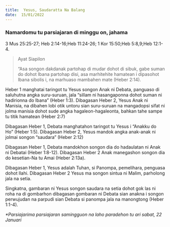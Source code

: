 ```yaml
---
title:  Yesus, Saudaratta Na Balang
date:  15/01/2022
---
```


### Namardomu tu parsiajaran di minggu on, jahama
3 Mus 25:25-27; Heb 2:14-16;Heb 11:24-26; 1 Kor 15:50;Heb 5:8,9;Heb 12:1-4.

> <p>Ayat Siapilon</p>
> “Asa songon dakdanak partohap di mudar dohot di sibuk, gabe suman do dohot Ibana partohap disi, asa marhitehite hamatean i dipasohot Ibana sibolis i, na marhuaso mambahen mate (Heber 2:14).

Heber 1 manghatai taringot tu Yesus songon Anak ni Debata, panguaso di saluhutna angka suru-suruan, jala “sillam ni hasangaponna dohot suman ni hadirionna do Ibana” (Heber 1:3). Dibagasan Heber 2, Yesus Anak ni Manisia, na dibahen lobi otik untoru sian suru-suruan na mangadopsi sifat ni jolma manisia dohot sude angka hagaleon-hagaleonta, bahkan tahe sampe tu titik hamatean (Heber 2:7)

Dibagasan Heber 1, Debata manghatahon taringot tu Yesus i “Anakku do Ho” (Heber 1:5). Dibagasan Heber 2, Yesus mandok angka anak-anak ni jolmai songon “saudara” (Heber 2:12)

Dibagasan Heber 1, Debata mandokhon songon dia do hadaulatan ni Anak ni Debatai (Heber 1:8-12). Dibagasan Heber 2 Anak manegashon songon dia do kesetian-Na tu Amai (Heber 2:13a).

Dibagasan Heber 1, Yesus adalah Tuhan, si Panompa, pemelihara, penguasa dohot Ilahi. Dibagasan Heber 2 Yesus ma songon sintua ni Malim, parholong jala na setia.

Singkatna, gambaran ni Yesus songon saudara na setia dohot gok las ni roha na di gombarhon dibagasan gombaran ni Debata sian anakna i songon perwujudan na parpudi sian Debata si panompa jala na manongtong (Heber 1:1-4).

_*Parsiajarima parsiajaran samingguon na laho paradehon tu ari sabat, 22 Januari_